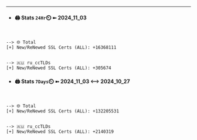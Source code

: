 

---
- #### 🖨️ **Stats** `24Hr`⏲️ ➼ 2024_11_03
```console


--> 🌐 Total
[+] New/ReNewed SSL Certs (ALL): +16368111


--> 🇷🇺 ru_ccTLDs
[+] New/ReNewed SSL Certs (ALL): +305674

```

- #### 🖨️ **Stats** `7Days`⏲️ ➼ 2024_11_03 <--> 2024_10_27
```console


--> 🌐 Total
[+] New/ReNewed SSL Certs (ALL): +132205531


--> 🇷🇺 ru_ccTLDs
[+] New/ReNewed SSL Certs (ALL): +2140319

```

